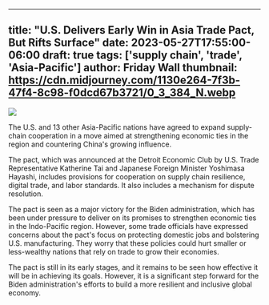 
---
title: "U.S. Delivers Early Win in Asia Trade Pact, But Rifts Surface"
date: 2023-05-27T17:55:00-06:00
draft: true
tags: ['supply chain', 'trade', 'Asia-Pacific']
author: Friday Wall
thumbnail:  https://cdn.midjourney.com/1130e264-7f3b-47f4-8c98-f0dcd67b3721/0_3_384_N.webp
---

![]( https://cdn.midjourney.com/1130e264-7f3b-47f4-8c98-f0dcd67b3721/0_3.webp)


The U.S. and 13 other Asia-Pacific nations have agreed to expand supply-chain cooperation in a move aimed at strengthening economic ties in the region and countering China's growing influence.

The pact, which was announced at the Detroit Economic Club by U.S. Trade Representative Katherine Tai and Japanese Foreign Minister Yoshimasa Hayashi, includes provisions for cooperation on supply chain resilience, digital trade, and labor standards. It also includes a mechanism for dispute resolution.

The pact is seen as a major victory for the Biden administration, which has been under pressure to deliver on its promises to strengthen economic ties in the Indo-Pacific region. However, some trade officials have expressed concerns about the pact's focus on protecting domestic jobs and bolstering U.S. manufacturing. They worry that these policies could hurt smaller or less-wealthy nations that rely on trade to grow their economies.

The pact is still in its early stages, and it remains to be seen how effective it will be in achieving its goals. However, it is a significant step forward for the Biden administration's efforts to build a more resilient and inclusive global economy.


            